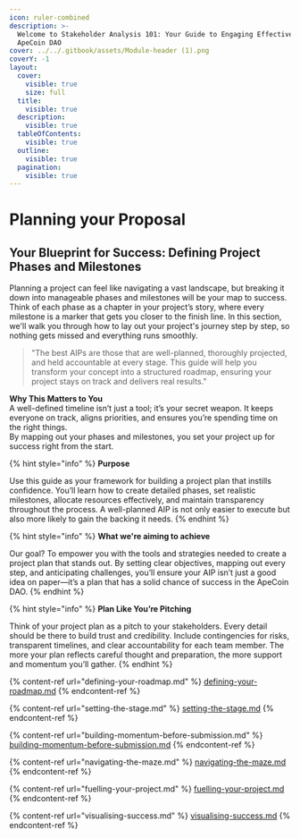 ```yaml
---
icon: ruler-combined
description: >-
  Welcome to Stakeholder Analysis 101: Your Guide to Engaging Effectively in the
  ApeCoin DAO
cover: ../../.gitbook/assets/Module-header (1).png
coverY: -1
layout:
  cover:
    visible: true
    size: full
  title:
    visible: true
  description:
    visible: true
  tableOfContents:
    visible: true
  outline:
    visible: true
  pagination:
    visible: true
---
```


# Planning your Proposal

## **Your Blueprint for Success: Defining Project Phases and Milestones**

Planning a project can feel like navigating a vast landscape, but breaking it down into manageable phases and milestones will be your map to success. Think of each phase as a chapter in your project’s story, where every milestone is a marker that gets you closer to the finish line. In this section, we'll walk you through how to lay out your project's journey step by step, so nothing gets missed and everything runs smoothly.

> "The best AIPs are those that are well-planned, thoroughly projected, and held accountable at every stage. This guide will help you transform your concept into a structured roadmap, ensuring your project stays on track and delivers real results."

**Why This Matters to You**\
A well-defined timeline isn’t just a tool; it’s your secret weapon. It keeps everyone on track, aligns priorities, and ensures you’re spending time on the right things. \
By mapping out your phases and milestones, you set your project up for success right from the start.

{% hint style="info" %}
**Purpose**

Use this guide as your framework for building a project plan that instills confidence. You’ll learn how to create detailed phases, set realistic milestones, allocate resources effectively, and maintain transparency throughout the process. A well-planned AIP is not only easier to execute but also more likely to gain the backing it needs.
{% endhint %}

{% hint style="info" %}
**What we're aiming to achieve**&#x20;

Our goal? To empower you with the tools and strategies needed to create a project plan that stands out. By setting clear objectives, mapping out every step, and anticipating challenges, you’ll ensure your AIP isn’t just a good idea on paper—it’s a plan that has a solid chance of success in the ApeCoin DAO.
{% endhint %}

{% hint style="info" %}
**Plan Like You’re Pitching**

Think of your project plan as a pitch to your stakeholders. Every detail should be there to build trust and credibility. Include contingencies for risks, transparent timelines, and clear accountability for each team member. The more your plan reflects careful thought and preparation, the more support and momentum you’ll gather.
{% endhint %}

{% content-ref url="defining-your-roadmap.md" %}
[defining-your-roadmap.md](defining-your-roadmap.md)
{% endcontent-ref %}

{% content-ref url="setting-the-stage.md" %}
[setting-the-stage.md](setting-the-stage.md)
{% endcontent-ref %}

{% content-ref url="building-momentum-before-submission.md" %}
[building-momentum-before-submission.md](building-momentum-before-submission.md)
{% endcontent-ref %}

{% content-ref url="navigating-the-maze.md" %}
[navigating-the-maze.md](navigating-the-maze.md)
{% endcontent-ref %}

{% content-ref url="fuelling-your-project.md" %}
[fuelling-your-project.md](fuelling-your-project.md)
{% endcontent-ref %}

{% content-ref url="visualising-success.md" %}
[visualising-success.md](visualising-success.md)
{% endcontent-ref %}
